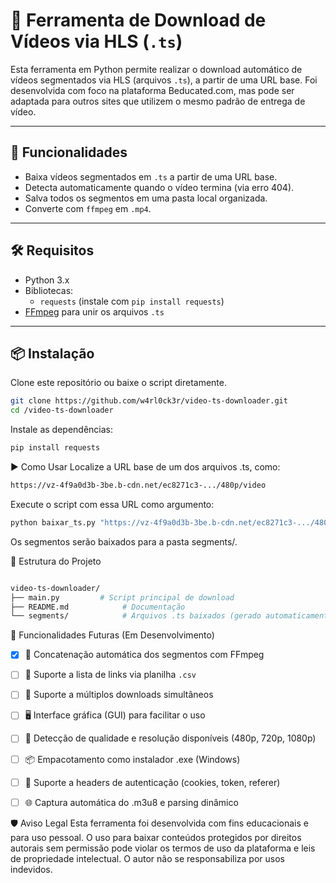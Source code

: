 
# 🎥 Ferramenta de Download de Vídeos via HLS (`.ts`)

Esta ferramenta em Python permite realizar o download automático de vídeos segmentados via HLS (arquivos `.ts`), a partir de uma URL base. Foi desenvolvida com foco na plataforma Beducated.com, mas pode ser adaptada para outros sites que utilizem o mesmo padrão de entrega de vídeo.

---

## 🚀 Funcionalidades

- Baixa vídeos segmentados em `.ts` a partir de uma URL base.
- Detecta automaticamente quando o vídeo termina (via erro 404).
- Salva todos os segmentos em uma pasta local organizada.
- Converte com `ffmpeg` em `.mp4`.

---

## 🛠️ Requisitos

- Python 3.x
- Bibliotecas:
  - `requests` (instale com `pip install requests`)
- [FFmpeg](https://ffmpeg.org/) para unir os arquivos `.ts`

---

## 📦 Instalação

Clone este repositório ou baixe o script diretamente.

```bash
git clone https://github.com/w4rl0ck3r/video-ts-downloader.git
cd /video-ts-downloader
```

Instale as dependências:

```bash
pip install requests
```

▶️ Como Usar
Localize a URL base de um dos arquivos .ts, como:

```bash
https://vz-4f9a0d3b-3be.b-cdn.net/ec8271c3-.../480p/video
```

Execute o script com essa URL como argumento:

```bash
python baixar_ts.py "https://vz-4f9a0d3b-3be.b-cdn.net/ec8271c3-.../480p/video"
```

Os segmentos serão baixados para a pasta segments/.


📁 Estrutura do Projeto

```bash

video-ts-downloader/
├── main.py         # Script principal de download
├── README.md            # Documentação
└── segments/            # Arquivos .ts baixados (gerado automaticamente)
```

🚧 Funcionalidades Futuras (Em Desenvolvimento)

 - [x] 🔄 Concatenação automática dos segmentos com FFmpeg
 - [ ] 📄 Suporte a lista de links via planilha `.csv`
 - [ ] 🧾 Suporte a múltiplos downloads simultâneos
 - [ ] 🖥️ Interface gráfica (GUI) para facilitar o uso
 - [ ] 🧠 Detecção de qualidade e resolução disponíveis (480p, 720p, 1080p)
 - [ ] 📦 Empacotamento como instalador .exe (Windows)
 - [ ] 🔐 Suporte a headers de autenticação (cookies, token, referer)
 - [ ] 🌐 Captura automática do .m3u8 e parsing dinâmico

 

🛡️ Aviso Legal
Esta ferramenta foi desenvolvida com fins educacionais e para uso pessoal. O uso para baixar conteúdos protegidos por direitos autorais sem permissão pode violar os termos de uso da plataforma e leis de propriedade intelectual. O autor não se responsabiliza por usos indevidos.
